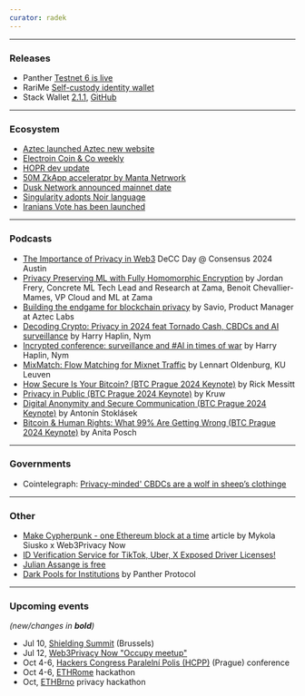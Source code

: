 ```yaml
---
curator: radek
---
```


<!--
### Research

### Ecosystem

### Grants

### Releases

### Podcasts

### Governments

### Other
-->

---

### Releases
- Panther [Testnet 6 is live](https://x.com/ZKPanther/status/1805632128308150560)
- RariMe [Self-custody identity wallet](https://rarime.com)
- Stack Wallet [2.1.1](https://x.com/stack_wallet/status/1807108936991904044), [GitHub](https://github.com/cypherstack/stack_wallet)

---

### Ecosystem
- [Aztec launched Aztec new website](https://aztec.network)
- [Electroin Coin & Co weekly](https://forum.zcashcommunity.com/t/cash-is-dead-long-live-digital-cash-ecc-weekly-update/48042)
- [HOPR dev update](https://x.com/hoprnet/status/1805254456159748300)
- [50M ZkApp acceleratpr by Manta Netrwork](https://x.com/ZK_Accelerator/status/1805598925870473252)
- [Dusk Network announced mainnet date](https://dusk.network/news/dusk-announces-mainnet-date/)
- [Singularity adopts Noir language](https://www.thesingularity.network/post/what-is-noir)
- [Iranians Vote has been launched](https://x.com/UnchainIran/status/1806382365360431470)

---

### Podcasts
- [The Importance of Privacy in Web3](https://www.youtube.com/watch?v=W-jz3z5AB9s) DeCC Day @ Consensus 2024 Austin
- [Privacy Preserving ML with Fully Homomorphic Encryption](https://www.youtube.com/watch?v=g1Zlu63TP0Y) by Jordan Frery, Concrete ML Tech Lead and Research at Zama, Benoit Chevallier-Mames, VP Cloud and ML at Zama
- [Building the endgame for blockchain privacy](https://www.youtube.com/watch?v=bikZpQH4_dI) by Savio, Product Manager at Aztec Labs
- [Decoding Crypto: Privacy in 2024 feat Tornado Cash, CBDCs and AI surveillance](https://www.buzzsprout.com/2096305/15314703-privacy-in-2024-tornado-cash-cbdcs-and-ai-surveillance-feat-harry-halpin) by Harry Haplin, Nym
- [Incrypted conference: surveillance and #AI in times of war](https://www.youtube.com/live/dhIZA8rCAt4?t=5527s) by Harry Haplin, Nym
- [MixMatch: Flow Matching for Mixnet Traffic](https://www.youtube.com/watch?v=9NycIxMxYps) by Lennart Oldenburg, KU Leuven
- [How Secure Is Your Bitcoin? (BTC Prague 2024 Keynote)](https://www.youtube.com/watch?v=yoRtjQ7sFow) by Rick Messitt
- [Privacy in Public (BTC Prague 2024 Keynote)](https://www.youtube.com/watch?v=-ma_baJr3MQ) by Kruw
- [ Digital Anonymity and Secure Communication (BTC Prague 2024 Keynote)](https://www.youtube.com/watch?v=0Iyuw9RK7qI) by Antonín Stoklásek
- [Bitcoin & Human Rights: What 99% Are Getting Wrong (BTC Prague 2024 Keynote)](https://www.youtube.com/watch?v=yWiJZoIgx7w) by Anita Posch

---

### Governments
- Cointelegraph: [Privacy-minded' CBDCs are a wolf in sheep’s clothinge](https://cointelegraph.com/news/privacy-minded-cbdcs-wolf-sheeps-clothing)
---

### Other
- [Make Cypherpunk - one Ethereum block at a time](https://mirror.xyz/0x0f1F3DAf416B74DB3DE55Eb4D7513a80F4841073/u4ELDt0YkpCe272kD2f5kTThJsILg1pgaOeBsTSGV0I) article by Mykola Siusko x Web3Privacy Now
- [ID Verification Service for TikTok, Uber, X Exposed Driver Licenses!](https://www.404media.co/id-verification-service-for-tiktok-uber-x-exposed-driver-licenses-au10tix/)
- [Julian Assange is free](https://x.com/wikileaks/status/1805390138945528183)
- [Dark Pools for Institutions](https://blog.pantherprotocol.io/dark-pools-for-institutional-crypto-users-challenges-and-innovations/) by Panther Protocol

---

### Upcoming events
*(new/changes in **bold**)*

* Jul 10, [Shielding Summit](https://shieldingsummit.org) (Brussels)
* Jul 12, [Web3Privacy Now "Occupy meetup"](https://lu.ma/w3pn-meetup-bru1)
* Oct 4-6, [Hackers Congress Paralelní Polis (HCPP)](https://hcpp.cz/) (Prague) conference
* Oct 4-6, [ETHRome](https://ethrome.org/) hackathon
* Oct, [ETHBrno](https://ethbrno.cz/) privacy hackathon
